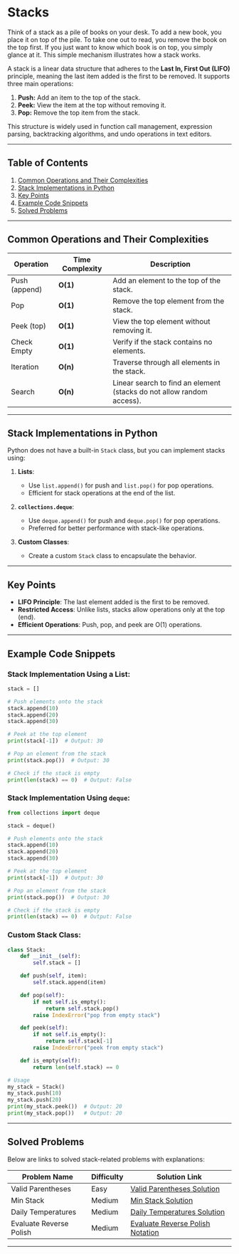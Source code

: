 # Stacks

Think of a stack as a pile of books on your desk. To add a new book, you place it on top of the pile. To take one out to read, you remove the book on the top first. If you just want to know which book is on top, you simply glance at it. This simple mechanism illustrates how a stack works.

A stack is a linear data structure that adheres to the **Last In, First Out (LIFO)** principle, meaning the last item added is the first to be removed. It supports three main operations:
1. **Push:** Add an item to the top of the stack.
2. **Peek:** View the item at the top without removing it.
3. **Pop:** Remove the top item from the stack.

This structure is widely used in function call management, expression parsing, backtracking algorithms, and undo operations in text editors.

---

## **Table of Contents**

1. [Common Operations and Their Complexities](#common-operations-and-their-complexities)
2. [Stack Implementations in Python](#stack-implementations-in-python)
3. [Key Points](#key-points)
4. [Example Code Snippets](#example-code-snippets)
5. [Solved Problems](#solved-problems)



---

## **Common Operations and Their Complexities**

| Operation         | Time Complexity | Description                                                                 |
|-------------------|-----------------|-----------------------------------------------------------------------------|
| Push (append)     | **O(1)**        | Add an element to the top of the stack.                                     |
| Pop               | **O(1)**        | Remove the top element from the stack.                                      |
| Peek (top)        | **O(1)**        | View the top element without removing it.                                   |
| Check Empty       | **O(1)**        | Verify if the stack contains no elements.                                   |
| Iteration         | **O(n)**        | Traverse through all elements in the stack.                                 |
| Search            | **O(n)**        | Linear search to find an element (stacks do not allow random access).       |

---

## **Stack Implementations in Python**

Python does not have a built-in `Stack` class, but you can implement stacks using:

1. **Lists**:
   - Use `list.append()` for push and `list.pop()` for pop operations.
   - Efficient for stack operations at the end of the list.

2. **`collections.deque`**:
   - Use `deque.append()` for push and `deque.pop()` for pop operations.
   - Preferred for better performance with stack-like operations.

3. **Custom Classes**:
   - Create a custom `Stack` class to encapsulate the behavior.

---

## **Key Points**
- **LIFO Principle**: The last element added is the first to be removed.
- **Restricted Access**: Unlike lists, stacks allow operations only at the top (end).
- **Efficient Operations**: Push, pop, and peek are O(1) operations.

---

## **Example Code Snippets**

### Stack Implementation Using a List:
```python
stack = []

# Push elements onto the stack
stack.append(10)
stack.append(20)
stack.append(30)

# Peek at the top element
print(stack[-1])  # Output: 30

# Pop an element from the stack
print(stack.pop())  # Output: 30

# Check if the stack is empty
print(len(stack) == 0)  # Output: False
```

### Stack Implementation Using `deque`:
```python
from collections import deque

stack = deque()

# Push elements onto the stack
stack.append(10)
stack.append(20)
stack.append(30)

# Peek at the top element
print(stack[-1])  # Output: 30

# Pop an element from the stack
print(stack.pop())  # Output: 30

# Check if the stack is empty
print(len(stack) == 0)  # Output: False
```

### Custom Stack Class:
```python
class Stack:
    def __init__(self):
        self.stack = []

    def push(self, item):
        self.stack.append(item)

    def pop(self):
        if not self.is_empty():
            return self.stack.pop()
        raise IndexError("pop from empty stack")

    def peek(self):
        if not self.is_empty():
            return self.stack[-1]
        raise IndexError("peek from empty stack")

    def is_empty(self):
        return len(self.stack) == 0

# Usage
my_stack = Stack()
my_stack.push(10)
my_stack.push(20)
print(my_stack.peek())  # Output: 20
print(my_stack.pop())   # Output: 20
```

---

## **Solved Problems**

Below are links to solved stack-related problems with explanations:

| Problem Name              | Difficulty | Solution Link                                   |
|---------------------------|------------|-----------------------------------------------|
| Valid Parentheses         | Easy       | [Valid Parentheses Solution](problems/valid_parentheses.py) |
| Min Stack                 | Medium     | [Min Stack Solution](problems/min_stack.py)   |
| Daily Temperatures        | Medium     | [Daily Temperatures Solution](problems/daily_temperatures.py) |
| Evaluate Reverse Polish   | Medium     | [Evaluate Reverse Polish Notation](problems/reverse_polish.py) |

---